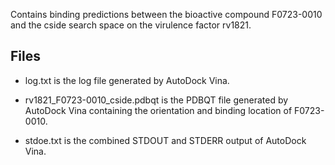 Contains binding predictions between the bioactive compound F0723-0010 and the cside search space on the virulence factor rv1821.

## Files

- log.txt is the log file generated by AutoDock Vina.

- rv1821_F0723-0010_cside.pdbqt is the PDBQT file generated by AutoDock Vina containing the orientation and binding location of F0723-0010.

- stdoe.txt is the combined STDOUT and STDERR output of AutoDock Vina.

